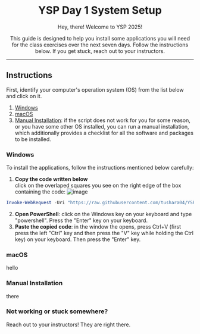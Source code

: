 <div align="center">
  <h1>YSP Day 1 System Setup</h1>
  <p>Hey, there! Welcome to YSP 2025!</p>
  <p>This guide is designed to help you install some applications you will need for the class exercises over the next seven days. Follow the instructions below. If you get stuck, reach out to your instructors.</p>
</div>

---
## Instructions
First, identify your computer's operation system (OS) from the list below and click on it.
1. [Windows](#windows)
2. [macOS](#macOS)
3. [Manual Installation](https://github.com/tushara04/YSP_Day1/blob/main/Manual-Installations.md): if the script does not work for you for some reason, or you have some other OS installed, you can run a manual installation, which additionally provides a checklist for all the software and packages to be installed.

### Windows
To install the applications, follow the instructions mentioned below carefully:
1. **Copy the code written below**<br>click on the overlaped squares you see on the right edge of the box containing the code:
![image](https://github.com/user-attachments/assets/ff4005bb-9c20-4ea5-8dde-8acf57a135d0)
```powershell
Invoke-WebRequest -Uri "https://raw.githubusercontent.com/tushara04/YSP_Day1/refs/heads/main/windows/script.bat" -OutFile "script.bat"; Start-Process "script.bat"
```
2. **Open PowerShell**: click on the Windows key on your keyboard and type "powershell". Press the "Enter" key on your keyboard.
3. **Paste the copied code**: in the window the opens, press Ctrl+V (first press the left "Ctrl" key and then press the "V" key while holding the Ctrl key) on your keyboard. Then press the "Enter" key.



### macOS
hello

### Manual Installation
there

### Not working or stuck somewhere?
Reach out to your instructors! They are right there. 
